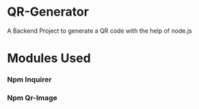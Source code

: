 # QR-Generator
A Backend Project to generate a QR code with the help of node.js
# Modules Used
<h3> Npm Inquirer </h3>
<h3> Npm Qr-Image </h3>
